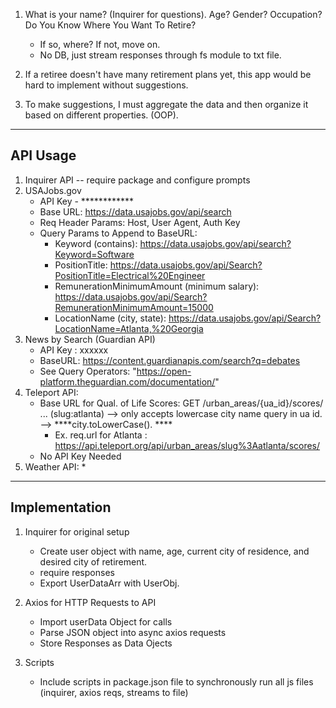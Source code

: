 1. What is your name? (Inquirer for questions).
   Age? 
   Gender?
   Occupation?
   Do You Know Where You Want To Retire? 
    - If so, where? If not, move on. 
    * No DB, just stream responses through fs module to txt file. 

2. If a retiree doesn't have many retirement plans yet, this app would be hard to implement without suggestions. 

3. To make suggestions, I must aggregate the data and then organize it based on different properties. (OOP). 

-------------------------------------------------

## API Usage 
1. Inquirer API -- require package and configure prompts 
2. USAJobs.gov
    * API Key - ************
    * Base URL: https://data.usajobs.gov/api/search
    * Req Header Params: Host, User Agent, Auth Key
    * Query Params to Append to BaseURL: 
        -  Keyword (contains): https://data.usajobs.gov/api/search?Keyword=Software
        - PositionTitle: https://data.usajobs.gov/api/Search?PositionTitle=Electrical%20Engineer
        - RemunerationMinimumAmount (minimum salary): https://data.usajobs.gov/api/Search?RemunerationMinimumAmount=15000
        - LocationName (city, state): https://data.usajobs.gov/api/Search?LocationName=Atlanta,%20Georgia
3. News by Search (Guardian API) 
    * API Key : xxxxxx
    * BaseURL: https://content.guardianapis.com/search?q=debates
    * See Query Operators: "https://open-platform.theguardian.com/documentation/"
4. Teleport API: 
    * Base URL for Qual. of Life Scores: GET /urban_areas/{ua_id}/scores/ ... (slug:atlanta) --> only accepts lowercase city name query in ua id. --> ****city.toLowerCase(). ****
        - Ex. req.url for Atlanta : https://api.teleport.org/api/urban_areas/slug%3Aatlanta/scores/
    * No API Key Needed
5. Weather API: 
    *

-------------------------------------------------

## Implementation
1. Inquirer for original setup 
    - Create user object with name, age, current city of residence, and desired city of retirement. 
    - require responses
    - Export UserDataArr with UserObj. 

2. Axios for HTTP Requests to API
    - Import userData Object for calls 
    - Parse JSON object into async axios requests
    - Store Responses as Data Ojects

3. Scripts
    - Include scripts in package.json file to synchronously run all js files (inquirer, axios reqs, streams to file)
